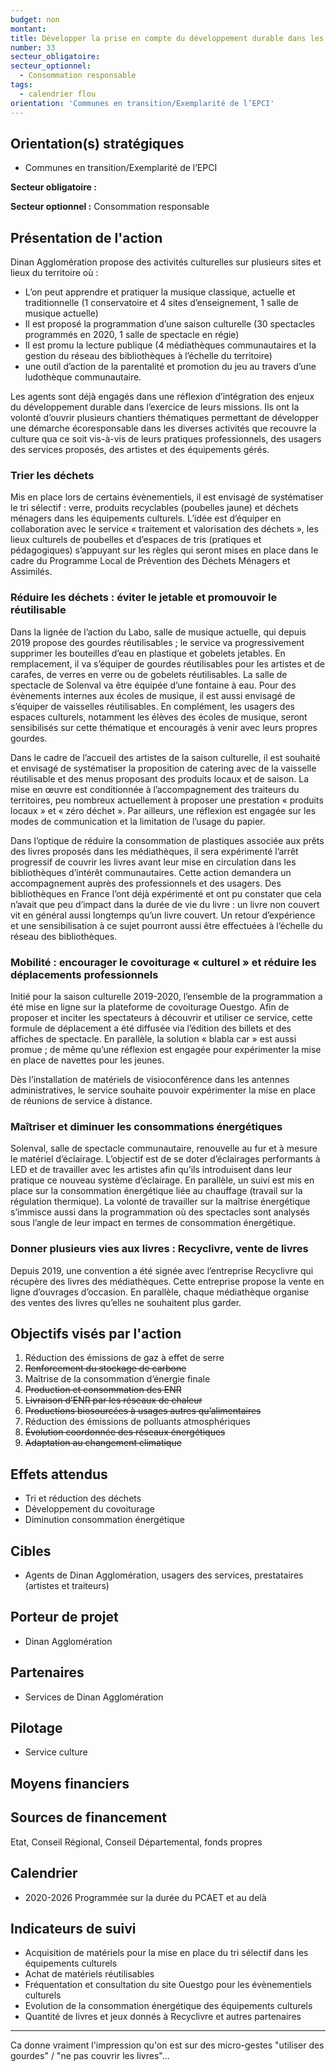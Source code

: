 ```yaml
---
budget: non
montant:
title: Développer la prise en compte du développement durable dans les équipements et évènementiels culturels
number: 33
secteur_obligatoire:
secteur_optionnel:
  - Consommation responsable
tags:
  - calendrier flou
orientation: 'Communes en transition/Exemplarité de l’EPCI'
---
```


## Orientation(s) stratégiques

- Communes en transition/Exemplarité de l’EPCI

**Secteur obligatoire :**

**Secteur optionnel :** Consommation responsable

## Présentation de l'action

Dinan Agglomération propose des activités culturelles sur plusieurs sites et lieux du territoire où :
- L’on peut apprendre et pratiquer la musique classique, actuelle et traditionnelle (1 conservatoire et 4 sites d’enseignement, 1 salle de musique actuelle)
- Il est proposé la programmation d’une saison culturelle (30 spectacles programmés en 2020, 1 salle de spectacle en régie)
- Il est promu la lecture publique (4 médiathèques communautaires et la gestion du réseau des bibliothèques à l’échelle du territoire)
- une outil d’action de la parentalité et promotion du jeu au travers d’une ludothèque communautaire.

Les agents sont déjà engagés dans une réflexion d’intégration des enjeux du développement durable dans l’exercice de leurs missions. Ils ont la volonté d’ouvrir plusieurs chantiers thématiques permettant de développer une démarche écoresponsable dans les diverses activités que recouvre la culture qua ce soit vis-à-vis de leurs pratiques professionnels, des usagers des services proposés, des artistes et des équipements gérés.

### Trier les déchets
Mis en place lors de certains évènementiels, il est envisagé de systématiser le tri sélectif : verre, produits recyclables (poubelles jaune) et déchets ménagers dans les équipements culturels. L’idée est d’équiper en collaboration avec le service « traitement et valorisation des déchets », les lieux culturels de poubelles et d’espaces de tris (pratiques et pédagogiques) s’appuyant sur les règles qui seront mises en place dans le cadre du Programme Local de Prévention des Déchets Ménagers et Assimilés.

### Réduire les déchets : éviter le jetable et promouvoir le réutilisable
Dans la lignée de l’action du Labo, salle de musique actuelle, qui depuis 2019 propose des gourdes réutilisables ; le service va progressivement supprimer les bouteilles d’eau en plastique et gobelets jetables. En remplacement, il va s’équiper de gourdes réutilisables pour les artistes et de carafes, de verres en verre ou de gobelets réutilisables. La salle de spectacle de Solenval va être équipée d’une fontaine à eau. Pour des évènements internes aux écoles de musique, il est aussi envisagé de s’équiper de vaisselles réutilisables. En complément, les usagers des espaces culturels, notamment les élèves des écoles de musique, seront sensibilisés sur cette thématique et encouragés à venir avec leurs propres gourdes.

Dans le cadre de l’accueil des artistes de la saison culturelle, il est souhaité et envisagé de systématiser la proposition de catering avec de la vaisselle réutilisable et des menus proposant des produits locaux et de saison. La mise en œuvre est conditionnée à l’accompagnement des traiteurs du territoires, peu nombreux actuellement à proposer une prestation « produits locaux » et « zéro déchet ». Par ailleurs, une réflexion est engagée sur les modes de communication et la limitation de l’usage du papier.

Dans l’optique de réduire la consommation de plastiques associée aux prêts des livres proposés dans les médiathèques, il sera expérimenté l’arrêt progressif de couvrir les livres avant leur mise en circulation dans les bibliothèques d’intérêt communautaires. Cette action demandera un accompagnement auprès des professionnels et des usagers. Des bibliothèques en France l’ont déjà expérimenté et ont pu constater que cela n’avait que peu d’impact dans la durée de vie du livre : un livre non couvert vit en général aussi longtemps qu’un livre couvert. Un retour d’expérience et une sensibilisation à ce sujet pourront aussi être effectuées à l’échelle du réseau des bibliothèques.

### Mobilité : encourager le covoiturage « culturel » et réduire les déplacements professionnels
Initié pour la saison culturelle 2019-2020, l’ensemble de la programmation a été mise en ligne sur la plateforme de covoiturage Ouestgo. Afin de proposer et inciter les spectateurs à découvrir et utiliser ce service, cette formule de déplacement a été diffusée via l’édition des billets et des affiches de spectacle. En parallèle, la solution « blabla car » est aussi promue ; de même qu’une réflexion est engagée pour expérimenter la mise en place de navettes pour les jeunes.

Dès l’installation de matériels de visioconférence dans les antennes administratives, le service souhaite pouvoir expérimenter la mise en place de réunions de service à distance.

### Maîtriser et diminuer les consommations énergétiques
Solenval, salle de spectacle communautaire, renouvelle au fur et à mesure le matériel d’éclairage. L’objectif est de se doter d’éclairages performants à LED et de travailler avec les artistes afin qu’ils introduisent dans leur pratique ce nouveau système d’éclairage. En parallèle, un suivi est mis en place sur la consommation énergétique liée au chauffage (travail sur la régulation thermique). La volonté de travailler sur la maîtrise énergétique s’immisce aussi dans la programmation où des spectacles sont analysés sous l’angle de leur impact en termes de consommation énergétique.

### Donner plusieurs vies aux livres : Recyclivre, vente de livres
Depuis 2019, une convention a été signée avec l’entreprise Recyclivre qui récupère des livres des médiathèques. Cette entreprise propose la vente en ligne d’ouvrages d’occasion. En parallèle, chaque médiathèque organise des ventes des livres qu’elles ne souhaitent plus garder.

## Objectifs visés par l'action

1. Réduction des émissions de gaz à effet de serre
2. ~~Renforcement du stockage de carbone~~
3. Maîtrise de la consommation d’énergie finale
4. ~~Production et consommation des ENR~~
5. ~~Livraison d’ENR par les réseaux de chaleur~~
6. ~~Productions biosourcées à usages autres qu’alimentaires~~
7. Réduction des émissions de polluants atmosphériques
8. ~~Évolution coordonnée des réseaux énergétiques~~
9. ~~Adaptation au changement climatique~~

## Effets attendus

- Tri et réduction des déchets
- Développement du covoiturage
- Diminution consommation énergétique

## Cibles

- Agents de Dinan Agglomération, usagers des services, prestataires (artistes et traiteurs)

## Porteur de projet

- Dinan Agglomération

## Partenaires

- Services de Dinan Agglomération

## Pilotage

- Service culture

## Moyens financiers



## Sources de financement

Etat, Conseil Régional, Conseil Départemental, fonds propres

## Calendrier

- 2020-2026 Programmée sur la durée du PCAET et au delà

## Indicateurs de suivi

- Acquisition de matériels pour la mise en place du tri sélectif dans les équipements culturels
- Achat de matériels réutilisables
- Fréquentation et consultation du site Ouestgo pour les évènementiels culturels
- Evolution de la consommation énergétique des équipements culturels
- Quantité de livres et jeux donnés à Recyclivre et autres partenaires

---
Ca donne vraiment l'impression qu'on est sur des micro-gestes "utiliser des gourdes" / "ne pas couvrir les livres"…
